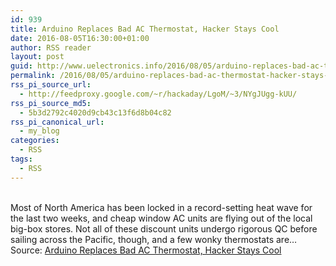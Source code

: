 ```yaml
---
id: 939
title: Arduino Replaces Bad AC Thermostat, Hacker Stays Cool
date: 2016-08-05T16:30:00+01:00
author: RSS reader
layout: post
guid: http://www.uelectronics.info/2016/08/05/arduino-replaces-bad-ac-thermostat-hacker-stays-cool/
permalink: /2016/08/05/arduino-replaces-bad-ac-thermostat-hacker-stays-cool/
rss_pi_source_url:
  - http://feedproxy.google.com/~r/hackaday/LgoM/~3/NYgJUgg-kUU/
rss_pi_source_md5:
  - 5b3d2792c4020d9cb43c13f6d8b04c82
rss_pi_canonical_url:
  - my_blog
categories:
  - RSS
tags:
  - RSS
---
```

&#013;  
Most of North America has been locked in a record-setting heat wave for the last two weeks, and cheap window AC units are flying out of the local big-box stores. Not all of these discount units undergo rigorous QC before sailing across the Pacific, though, and a few wonky thermostats are…&#013;  
Source: <a href="http://feedproxy.google.com/~r/hackaday/LgoM/~3/NYgJUgg-kUU/" target="_blank">Arduino Replaces Bad AC Thermostat, Hacker Stays Cool</a>